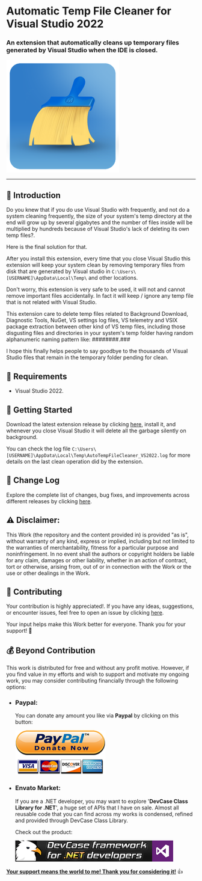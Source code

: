 # Automatic Temp File Cleaner for Visual Studio 2022

### An extension that automatically cleans up temporary files generated by Visual Studio when the IDE is closed.

![](Images/App.png)

------------------

## 👋 Introduction

Do you knew that if you do use Visual Studio with frequently, and not do a system cleaning frequently, the size of your system's temp directory at the end will grow up by several gigabytes and the number of files inside will be multiplied by hundreds because of Visual Studio's lack of deleting its own temp files?.

Here is the final solution for that.

After you install this extension, every time that you close Visual Studio this extension will keep your system clean by removing temporary files from disk that are generated by Visual studio in `C:\Users\[USERNAME]\AppData\Local\Temp\` and other locations.

Don't worry, this extension is very safe to be used, it will not and cannot remove important files accidentally. In fact it will keep / ignore any temp file that is not related with Visual Studio.

This extension care to delete temp files related to Background Download, Diagnostic Tools, NuGet, VS settings log files, VS telemetry and VSIX package extraction between other kind of VS temp files, including those disgusting files and directories in your system's temp folder having random alphanumeric naming pattern like: ########.###

I hope this finally helps people to say goodbye to the thousands of Visual Studio files that remain in the temporary folder pending for clean.

## 📝 Requirements

- Visual Studio 2022.

## 🤖 Getting Started

Download the latest extension release by clicking [here](https://github.com/ElektroStudios/Automatic-Temp-File-Cleaner-for-Visual-Studio/releases/latest),
install it, and whenever you close Visual Studio it will delete all the garbage silently on background.

You can check the log file `C:\Users\[USERNAME]\AppData\Local\Temp\AutoTempFileCleaner_VS2022.log` for more details on the last clean operation did by the extension.

## 🔄 Change Log

Explore the complete list of changes, bug fixes, and improvements across different releases by clicking [here](/Docs/CHANGELOG.md).

## ⚠️ Disclaimer:

This Work (the repository and the content provided in) is provided "as is", without warranty of any kind, express or implied, including but not limited to the warranties of merchantability, fitness for a particular purpose and noninfringement. In no event shall the authors or copyright holders be liable for any claim, damages or other liability, whether in an action of contract, tort or otherwise, arising from, out of or in connection with the Work or the use or other dealings in the Work.

## 💪 Contributing

Your contribution is highly appreciated!. If you have any ideas, suggestions, or encounter issues, feel free to open an issue by clicking [here](https://github.com/ElektroStudios/Automatic-Temp-File-Cleaner-for-Visual-Studio/issues/new/choose). 

Your input helps make this Work better for everyone. Thank you for your support! 🚀

## 💰 Beyond Contribution 

This work is distributed for free and without any profit motive. However, if you find value in my efforts and wish to support and motivate my ongoing work, you may consider contributing financially through the following options:

 - ### Paypal:
    You can donate any amount you like via **Paypal** by clicking on this button:

    [![Donation Account](Images/Paypal_Donate.png)](https://www.paypal.com/cgi-bin/webscr?cmd=_s-xclick&hosted_button_id=E4RQEV6YF5NZY)

 - ### Envato Market:
   If you are a .NET developer, you may want to explore '**DevCase Class Library for .NET**', a huge set of APIs that I have on sale.
   Almost all reusable code that you can find across my works is condensed, refined and provided through DevCase Class Library.

    Check out the product:
    
   [![DevCase Class Library for .NET](Images/DevCase_Banner.png)](https://codecanyon.net/item/elektrokit-class-library-for-net/19260282)

<u>**Your support means the world to me! Thank you for considering it!**</u> 👍
